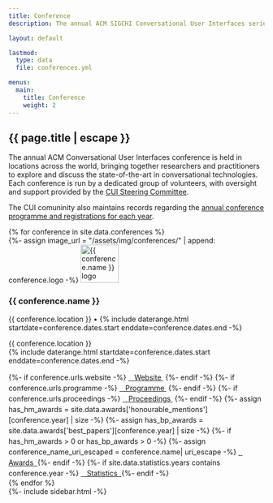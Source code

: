 ```yaml
---
title: Conference
description: The annual ACM SIGCHI Conversational User Interfaces series.

layout: default

lastmod: 
  type: data
  file: conferences.yml

menus:
  main:
    title: Conference
    weight: 2
---
```


<section>
  <article class="flex-grow-1 p-md-4 p-3">
    <h2 class="fw-bold mb-2 m-0 p-0">{{ page.title | escape }}</h2>
    <p>
      The annual ACM Conversational User Interfaces conference is held in locations across the world, bringing together researchers and practitioners to explore and discuss the state-of-the-art in conversational technologies. Each conference is run by a dedicated group of volunteers, with oversight and support provided by the <a href="{{ "/sc/" | relative_url }}">CUI Steering Committee</a>.
    </p>
    <p>
    The CUI comuninity also maintains records regarding the <a href="{{ "/conference/statistics/" | relative_url }}" title="CUI Conference Statistics">annual conference programme and registrations for each year</a>.
    </p>
  </article>
  <div class="flex-grow-1 d-inline-flex flex-column text-start justify-content-center align-items-center mx-auto conference-list w-100">
      {% for conference in site.data.conferences %}
      <div class="d-flex flex-column p-md-4 p-3 w-100 conference-year">
        <div class="d-flex flex-row justify-content-start align-items-start flex-fill">
          <div class="flex-shrink-0 align-self-start">
            {%- assign image_url = "/assets/img/conferences/" | append: conference.logo -%}
            <a href="{{ conference.urls.website }}" title="{{ conference.title }}" target="_blank">
              <img src="{{ image_url | relative_url }}?{{ cache }}" class="rounded shadow" style="width: 75px" alt="{{ conference.name }} logo">
            </a>
          </div>
          <div class="flex-grow-1 flex-fill ps-md-2 ms-4 small">
            <h3 class="m-0">{{ conference.name }}</h3>
            <p class="mb-0 mt-1 d-lg-block d-none">{{ conference.location }} &bull; {% include daterange.html startdate=conference.dates.start enddate=conference.dates.end -%}</p>
            <p class="mb-0 mt-1 d-lg-none d-block">{{ conference.location }}<br>{% include daterange.html startdate=conference.dates.start enddate=conference.dates.end -%}</p>
            <div class="d-flex flex-wrap mt-md-2 mt-1 mb-0 small" style="line-height: 150%">
              {%- if conference.urls.website -%}
              <a href="{{ conference.urls.website }}" title="View the {{ conference.name }} website" target="_blank" class="flex-grow-0 badge rounded-pill text-bg-primary text-decoration-none mx-1 my-1 px-2 py-1">&nbsp;<i class="bi bi-link-45deg"></i>&nbsp; Website&nbsp;</a>
              {%- endif -%}
              {%- if conference.urls.programme -%}
              <a href="{{ conference.urls.programme }}" title="View the {{ conference.name }} programme" target="_blank" class="flex-grow-0 badge rounded-pill text-bg-secondary text-decoration-none mx-1 my-1 px-2 py-1">&nbsp;<i class="bi bi-easel3"></i>&nbsp; Programme&nbsp;</a>
              {%- endif -%}
              {%- if conference.urls.proceedings -%}
              <a href="{{ conference.urls.proceedings }}" title="View the proceedings of {{ conference.name }} in the ACM Digital Library" target="_blank" class="flex-grow-0 badge rounded-pill text-bg-secondary text-decoration-none mx-1 my-1 px-2 py-1">&nbsp;<i class="bi bi-book-half"></i>&nbsp; Proceedings&nbsp;</a>
              {%- endif -%}
              {%- assign has_hm_awards =  site.data.awards['honourable_mentions'][conference.year] | size -%}
              {%- assign has_bp_awards =  site.data.awards['best_papers'][conference.year] | size -%}
              {%- if has_hm_awards > 0 or has_bp_awards > 0 -%}
              {%- assign conference_name_uri_escaped =  conference.name| uri_escape -%}
              <a href="{{ "/conference/awards/#" | append: conference_name_uri_escaped | relative_url }}" title="View a list of awards given at the {{ conference.name }}" target="_blank" class="flex-grow-0 badge rounded-pill text-bg-secondary text-decoration-none mx-1 my-1 px-2 p-1">
                &nbsp;<i class="bi bi-award-fill"></i>&nbsp; Awards&nbsp;
              </a>
              {%- endif -%}
              {%- if site.data.statistics.years contains conference.year -%}
              <a href="{{ "/conference/statistics/" | relative_url }}" title="View statistics from {{ conference.name }}" target="_blank" class="flex-grow-0 badge rounded-pill text-bg-secondary text-decoration-none mx-1 my-1 px-2 p-1">
                &nbsp;<i class="bi bi-calculator-fill"></i>&nbsp; Statistics&nbsp;
              </a>
              {%- endif -%}
            </div>
          </div>
        </div>
      </div>
      {% endfor %}
  </div>
</section>
{%- include sidebar.html -%}